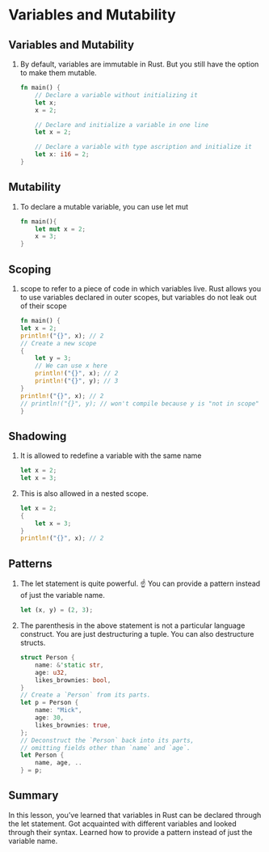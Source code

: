# Variables and Mutability


## Variables and Mutability

1. By default, variables are immutable in Rust. But you still have the option to make them mutable.

    ```rust
    fn main() {
        // Declare a variable without initializing it
        let x;
        x = 2;

        // Declare and initialize a variable in one line
        let x = 2;

        // Declare a variable with type ascription and initialize it
        let x: i16 = 2;
    }
    ```

## Mutability

1. To declare a mutable variable, you can use let mut
    ```rust
    fn main(){
        let mut x = 2; 
        x = 3;
    }
    ```


## Scoping

1. scope to refer to a piece of code in which variables live. Rust allows you to use variables declared in outer scopes, but variables do not leak out of their scope

    ```rust
    fn main() {
    let x = 2;
    println!("{}", x); // 2
    // Create a new scope
    {
        let y = 3;
        // We can use x here
        println!("{}", x); // 2
        println!("{}", y); // 3
    }
    println!("{}", x); // 2
    // println!("{}", y); // won't compile because y is "not in scope"
    }
    ```

## Shadowing

1. It is allowed to redefine a variable with the same name

    ```rust
    let x = 2;
    let x = 3;
    ```

2. This is also allowed in a nested scope.

    ```rust
    let x = 2;
    {
        let x = 3;
    }
    println!("{}", x); // 2
    ```

## Patterns 

1. The let statement is quite powerful. ☝️ You can provide a pattern instead of just the variable name.

    ```rust
    let (x, y) = (2, 3);
    ```

2. The parenthesis in the above statement is not a particular language construct. You are just destructuring a tuple. You can also destructure structs.

    ```rust
    struct Person {
        name: &'static str,
        age: u32,
        likes_brownies: bool,
    }
    // Create a `Person` from its parts.
    let p = Person {
        name: "Mick",
        age: 30,
        likes_brownies: true,
    };
    // Deconstruct the `Person` back into its parts,
    // omitting fields other than `name` and `age`.
    let Person {
        name, age, ..
    } = p;
    ```

## Summary 

In this lesson, you’ve learned that variables in Rust can be declared through the let statement. Got acquainted with different variables and looked through their syntax. Learned how to provide a pattern instead of just the variable name.